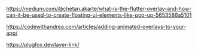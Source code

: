https://medium.com/@chetan.akarte/what-is-the-flutter-overlay-and-how-can-it-be-used-to-create-floating-ui-elements-like-pop-up-5653586a5101

https://codewithandrea.com/articles/adding-animated-overlays-to-your-app/

https://plugfox.dev/layer-link/